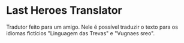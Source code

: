 # Last Heroes Translator

Tradutor feito para um amigo. Nele é possível traduzir o texto para os idiomas fictícios "Linguagem das Trevas" e "Vugnaes sreo".
